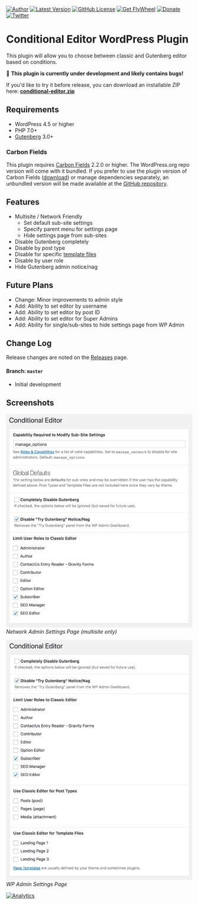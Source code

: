 [![Author](https://img.shields.io/badge/author-Daniel%20M.%20Hendricks-lightgrey.svg?colorB=9900cc )](https://www.danhendricks.com/??utm_source=github.com&utm_medium=campaign&utm_content=button&utm_campaign=wordpress-conditional-editor-plugin)
[![Latest Version](https://img.shields.io/github/release/cloudverve/wordpress-conditional-editor-plugin.svg)](https://github.com/cloudverve/wordpress-conditional-editor-plugin/releases)
[![GitHub License](https://img.shields.io/badge/license-GPLv2-yellow.svg)](https://raw.githubusercontent.com/cloudverve/wordpress-conditional-editor-plugin/master/LICENSE)
[![Get FlyWheel](https://img.shields.io/badge/style-FlyWheel-green.svg?style=flat&label=get%20hosted&colorB=AE2A21)](https://share.getf.ly/e25g6k?utm_source=github.com&utm_medium=referral&utm_content=button&utm_campaign=wordpress-conditional-editor-plugin)
[![Donate](https://img.shields.io/badge/Donate-PayPal-green.svg)](https://paypal.me/danielhendricks)
[![Twitter](https://img.shields.io/twitter/url/https/github.com/cloudverve/wordpress-conditional-editor-plugin.svg?style=social)](https://twitter.com/danielhendricks)

# Conditional Editor WordPress Plugin

This plugin will allow you to choose between classic and Gutenberg editor based on conditions.

:no_entry_sign: **This plugin is currently under development and likely contains bugs!**

If you'd like to try it before release, you can download an installable ZIP here: [**conditional-editor.zip**](https://f001.backblazeb2.com/file/hendricks/projects/github/cloudverve/wordpress-conditional-editor-plugin/conditional-editor.zip)

## Requirements

* WordPress 4.5 or higher
* PHP 7.0+
* [Gutenberg](https://wordpress.org/plugins/gutenberg/) 3.0+

### Carbon Fields

This plugin requires [Carbon Fields](https://carbonfields.net/) 2.2.0 or higher. The WordPress.org repo version will come with it bundled. If you prefer to use the plugin version of Carbon Fields ([download](https://carbonfields.net/zip/latest/)) or manage dependencies separately, an unbundled version will be made available at the [GitHub repository](https://github.com/cloudverve/wordpress-conditional-editor-plugin/).

## Features

* Multisite / Network Friendly
	* Set default sub-site settings
	* Specify parent menu for settings page
  * Hide settings page from sub-sites
* Disable Gutenberg completely
* Disable by post type
* Disable for specific [template files](https://developer.wordpress.org/themes/basics/template-files/)
* Disable by user role
* Hide Gutenberg admin notice/nag

## Future Plans

* Change: Minor improvements to admin style
* Add: Ability to set editor by username
* Add: Ability to set editor by post ID
* Add: Ability to set editor for Super Admins
* Add: Ability for single/sub-sites to hide settings page from WP Admin

## Change Log

Release changes are noted on the [Releases](https://github.com/cloudverve/wordpress-conditional-editor-plugin/releases) page.

#### Branch: `master`

* Initial development

## Screenshots

![Plugin Network Admin Settings Screen](https://raw.githubusercontent.com/cloudverve/wordpress-conditional-editor-plugin/master/assets/screenshot-1.png "Plugin Network Admin Settings Screen")
_Network Admin Settings Page (multisite only)_

![Plugin Settings Screen](https://raw.githubusercontent.com/cloudverve/wordpress-conditional-editor-plugin/master/assets/screenshot-2.png "Plugin Settings Screen")
_WP Admin Settings Page_

[![Analytics](https://ga-beacon.appspot.com/UA-67333102-2/cloudverve/wordpress-conditional-editor-plugin)](https://github.com/igrigorik/ga-beacon/?utm_source=github.com&utm_medium=referral&utm_content=button&utm_campaign=wordpress-conditional-editor-plugin)
